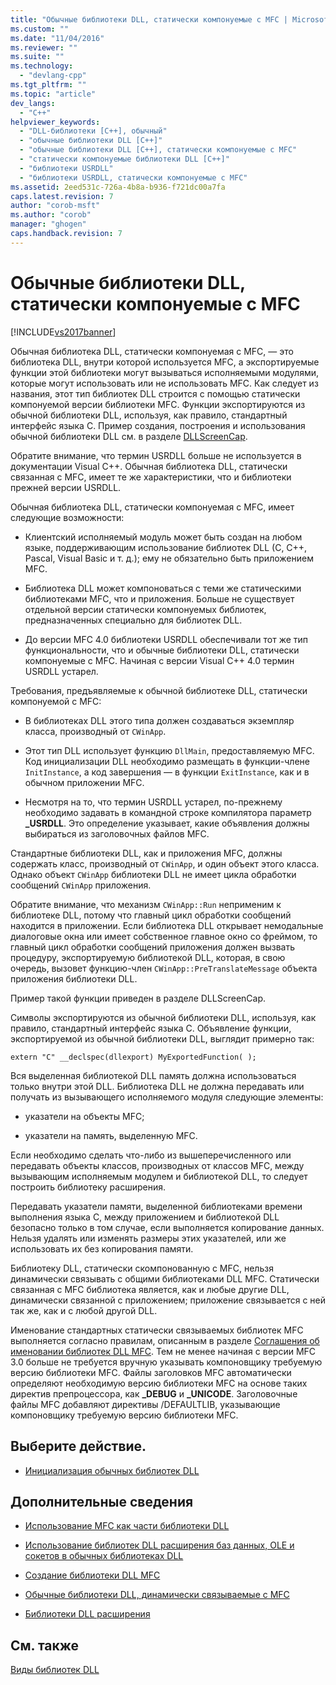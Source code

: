 ```yaml
---
title: "Обычные библиотеки DLL, статически компонуемые с MFC | Microsoft Docs"
ms.custom: ""
ms.date: "11/04/2016"
ms.reviewer: ""
ms.suite: ""
ms.technology: 
  - "devlang-cpp"
ms.tgt_pltfrm: ""
ms.topic: "article"
dev_langs: 
  - "C++"
helpviewer_keywords: 
  - "DLL-библиотеки [C++], обычный"
  - "обычные библиотеки DLL [C++]"
  - "обычные библиотеки DLL [C++], статически компонуемые с MFC"
  - "статически компонуемые библиотеки DLL [C++]"
  - "библиотеки USRDLL"
  - "библиотеки USRDLL, статически компонуемые с MFC"
ms.assetid: 2eed531c-726a-4b8a-b936-f721dc00a7fa
caps.latest.revision: 7
author: "corob-msft"
ms.author: "corob"
manager: "ghogen"
caps.handback.revision: 7
---
```

# Обычные библиотеки DLL, статически компонуемые с MFC
[!INCLUDE[vs2017banner](../assembler/inline/includes/vs2017banner.md)]

Обычная библиотека DLL, статически компонуемая с MFC, — это библиотека DLL, внутри которой используется MFC, а экспортируемые функции этой библиотеки могут вызываться исполняемыми модулями, которые могут использовать или не использовать MFC.  Как следует из названия, этот тип библиотек DLL строится с помощью статически компонуемой версии библиотеки MFC.  Функции экспортируются из обычной библиотеки DLL, используя, как правило, стандартный интерфейс языка C.  Пример создания, построения и использования обычной библиотеки DLL см. в разделе [DLLScreenCap](http://msdn.microsoft.com/ru-ru/2171291d-3a50-403b-90a1-d93c2acb4f4a).  
  
 Обратите внимание, что термин USRDLL больше не используется в документации Visual C\+\+.  Обычная библиотека DLL, статически связанная с MFC, имеет те же характеристики, что и библиотеки прежней версии USRDLL.  
  
 Обычная библиотека DLL, статически компонуемая с MFC, имеет следующие возможности:  
  
-   Клиентский исполняемый модуль может быть создан на любом языке, поддерживающим использование библиотек DLL \(C, C\+\+, Pascal, Visual Basic и т. д.\); ему не обязательно быть приложением MFC.  
  
-   Библиотека DLL может компоноваться с теми же статическими библиотеками MFC, что и приложения.  Больше не существует отдельной версии статически компонуемых библиотек, предназначенных специально для библиотек DLL.  
  
-   До версии MFC 4.0 библиотеки USRDLL обеспечивали тот же тип функциональности, что и обычные библиотеки DLL, статически компонуемые с MFC.  Начиная с версии Visual C\+\+ 4.0 термин USRDLL устарел.  
  
 Требования, предъявляемые к обычной библиотеке DLL, статически компонуемой с MFC:  
  
-   В библиотеках DLL этого типа должен создаваться экземпляр класса, производный от `CWinApp`.  
  
-   Этот тип DLL использует функцию `DllMain`, предоставляемую MFC.  Код инициализации DLL необходимо размещать в функции\-члене `InitInstance`, а код завершения — в функции `ExitInstance`, как и в обычном приложении MFC.  
  
-   Несмотря на то, что термин USRDLL устарел, по\-прежнему необходимо задавать в командной строке компилятора параметр **\_USRDLL**.  Это определение указывает, какие объявления должны выбираться из заголовочных файлов MFC.  
  
 Стандартные библиотеки DLL, как и приложения MFC, должны содержать класс, производный от `CWinApp`, и один объект этого класса.  Однако объект `CWinApp` библиотеки DLL не имеет цикла обработки сообщений `CWinApp` приложения.  
  
 Обратите внимание, что механизм `CWinApp::Run` неприменим к библиотеке DLL, потому что главный цикл обработки сообщений находится в приложении.  Если библиотека DLL открывает немодальные диалоговые окна или имеет собственное главное окно со фреймом, то главный цикл обработки сообщений приложения должен вызвать процедуру, экспортируемую библиотекой DLL, которая, в свою очередь, вызовет функцию\-член `CWinApp::PreTranslateMessage` объекта приложения библиотеки DLL.  
  
 Пример такой функции приведен в разделе DLLScreenCap.  
  
 Символы экспортируются из обычной библиотеки DLL, используя, как правило, стандартный интерфейс языка C.  Объявление функции, экспортируемой из обычной библиотеки DLL, выглядит примерно так:  
  
```  
extern "C" __declspec(dllexport) MyExportedFunction( );  
```  
  
 Вся выделенная библиотекой DLL память должна использоваться только внутри этой DLL. Библиотека DLL не должна передавать или получать из вызывающего исполняемого модуля следующие элементы:  
  
-   указатели на объекты MFC;  
  
-   указатели на память, выделенную MFC.  
  
 Если необходимо сделать что\-либо из вышеперечисленного или передавать объекты классов, производных от классов MFC, между вызывающим исполняемым модулем и библиотекой DLL, то следует построить библиотеку расширения.  
  
 Передавать указатели памяти, выделенной библиотеками времени выполнения языка C, между приложением и библиотекой DLL безопасно только в том случае, если выполняется копирование данных.  Нельзя удалять или изменять размеры этих указателей, или же использовать их без копирования памяти.  
  
 Библиотеку DLL, статически скомпонованную с MFC, нельзя динамически связывать с общими библиотеками DLL MFC.  Статически связанная с MFC библиотека является, как и любые другие DLL, динамически связанной с приложением; приложение связывается с ней так же, как и с любой другой DLL.  
  
 Именование стандартных статически связываемых библиотек MFC выполняется согласно правилам, описанным в разделе [Соглашения об именовании библиотек DLL MFC](../build/naming-conventions-for-mfc-dlls.md).  Тем не менее начиная с версии MFC 3.0 больше не требуется вручную указывать компоновщику требуемую версию библиотеки MFC.  Файлы заголовков MFC автоматически определяют необходимую версию библиотеки MFC на основе таких директив препроцессора, как **\_DEBUG** и **\_UNICODE**.  Заголовочные файлы MFC добавляют директивы \/DEFAULTLIB, указывающие компоновщику требуемую версию библиотеки MFC.  
  
## Выберите действие.  
  
-   [Инициализация обычных библиотек DLL](../Topic/Initializing%20Regular%20DLLs.md)  
  
## Дополнительные сведения  
  
-   [Использование MFC как части библиотеки DLL](../mfc/tn011-using-mfc-as-part-of-a-dll.md)  
  
-   [Использование библиотек DLL расширения баз данных, OLE и сокетов в обычных библиотеках DLL](../build/using-database-ole-and-sockets-extension-dlls-in-regular-dlls.md)  
  
-   [Создание библиотеки DLL MFC](../mfc/reference/mfc-dll-wizard.md)  
  
-   [Обычные библиотеки DLL, динамически связываемые с MFC](../Topic/Regular%20DLLs%20Dynamically%20Linked%20to%20MFC.md)  
  
-   [Библиотеки DLL расширения](../build/extension-dlls-overview.md)  
  
## См. также  
 [Виды библиотек DLL](../build/kinds-of-dlls.md)
